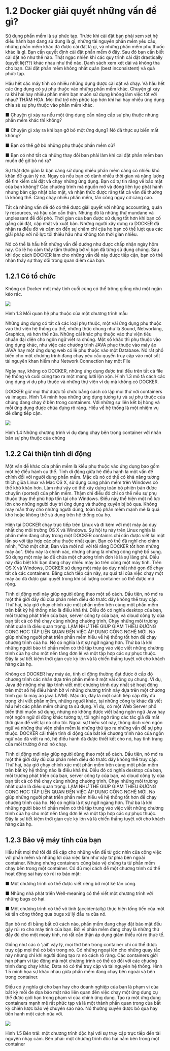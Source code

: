 # 1.2 Docker giải quyết những vấn đề gì?

Sử dụng phần mềm là sự phức tạp. Trước khi cài đặt bạn phải xem xét hệ điều hành bạn đang sử dung là gì, những tài nguyên phần mềm yêu cầu, những phần mềm khác đã được cài đặt là gì, và những phần mềm phụ thuốc khác là gì. Bạn cần quyết định cài đặt phần mềm ở đây. Sau đó bạn cần biết cài đặt nó như thế nào. Thật ngạc nhiên khi các quy trình cài đặt drastically (quyết liệt??) khác nhau như thế nào. Danh sách xem xét dài và không tha cho bạn. Cài đặt phần mềm không nhất quán (best inconsistent) và quá phức tạp.

Hầu hết các máy tính có nhiều những dụng được cài đặt vá chạy. Và hầu hết các ứng dụng có sự phụ thuộc vào những phần mềm khác. Chuyện gì xảy ra khi hai hay nhiều phần mềm bạn muốn sử dụng không làm việc tốt với nhau? THẢM HỌA. Mọi thứ trở nên phức tạp hơn khi hai hay nhiều ứng dụng chia sẻ sự phụ thuộc vào phần mềm khác.

■ Chuyện gì xảy ra nếu một ứng dụng cần nâng cấp sự phụ thuộc nhưng phần mềm khác thì không?

■ Chuyện gì xảy ra khi bạn gỡ bỏ một ứng dụng? Nó đã thực sự biến mất không?

■ Bạn có thể gở bỏ những phụ thuộc phần mềm cũ?

■ Bạn có nhớ tất cả những thay đổi bạn phải làm khi cài đặt phần mềm bạn muốn để gỡ bỏ nó ra?

Sự thật đợn giản là bạn càng sử dụng nhiều phần mềm càng có nhiều khó khăn để quản lý nó. Ngay cả nếu bạn có dành nhiều thời gian và năng lượng để tìm kiềm cài đặt và chạy những ứng dụng. Bạn có tự tin rằng về bảo mật của bạn không? Các chương trình mã nguồn mở và đóng liên tục phát hành nhưng bản cập nhật bảo mật, và nhận thức được rằng tất cả vấn đề thường là không thể. Càng chạy nhiều phần mềm, tấn công nguy cơ càng cao. 

Tất cả những vấn đề đó có thể được giải quyết với những accounting, quản lý resources, và hậu cần cẩn thận. Nhưng đó là những thứ mundane và unpleasant để đối phó. Thời gian của bạn được sử dụng tốt hơn khi bạn cố gắng cài đặt, cập nhật và xuất bản. Những người xây dựng ra DOCKER đã nhận ra điều đó và cảm ơn đến sự chăm chỉ của họ bạn có thể lượt qua các giải pháp với nỗ lực tối thiểu hầu như không tốn thời gian nhiều.

Nó có thể là hầu hết những vấn đề dường như được chấp nhận ngày hôm nay. Có lẽ họ cảm thấy tầm thường bở vì bạn đã từng sử dụng chúng. Sau khi đọc cách DOCKER làm cho những vấn đề này được tiếp cận, bạn có thể nhận thấy sự thay đổi trong quan điềm của bạn.

## 1.2.1 Có tổ chức

Không có Docker một máy tính cuối cùng có thể trông giống như một ngăn kéo rác. 

![](https://github.com/vuongmao/docker-in-action-vn/blob/master/asset/1.2.1-image-1.png)

Hình 1.3 Mối quan hệ phụ thuộc của một chương trình mẫu

Những ứng dụng có tất cả các loại phụ thuộc, một vài ứng dụng phụ thuộc vào thư viện hệ thống cụ thể, những thức chung như là Sound, Networking, Graphics, và hơn thế nữa. Những cái khác phụ thuộc vào thư viện tiêu chuẩn đại diện cho ngôn ngữ viết ra chúng. Một số khác thì phụ thuộc vào ứng dụng khác, như việc các chương trình JAVA phục thuộc vào máy ảo JAVA hay một ứng dụng web có lẽ phụ thuộc vào một Database. Nó rất phổ biến cho một chương trình đang chạy yêu cầu quyền truy cập vào một sốt tài nguyên khan hiếm như Network Connection hay một File

Ngày nay, không có DOCKER, những ứng dụng được trải đều trên tất cả file hệ thống và cuối cùng tạo ra một mạng lưới lộn xộn. Hình 1.3 mô tả cách các ứng dụng ví dụ phụ thuộc và những thự viện ví dụ mà không có DOCKER.

DOCKER giữ mọi thứ được tổ chức bằng cách cô lập mọi thứ với containers và images. Hình 1.4 minh họa những ứng dụng tương tự và sự phụ thuộc của chúng đang chạy ở bên trong containers. Với những sự liên kết bị hỏng và mỗi ứng dụng được chứa đựng rõ ràng. Hiểu về hệ thống là một nhiệm vụ dễ dàng tiếp cận.

![](https://github.com/vuongmao/docker-in-action-vn/blob/master/asset/1.2.1-image-2.png)

Hình 1.4 Những chương trình ví dụ đang chạy bên trong container với nhân bản sự phụ thuộc của chúng

## 1.2.2 Cải thiện tính di động

Một vấn đề khác của phần mềm là kiểu phụ thuộc vào ứng dụng bao gồm một hệ điều hành cụ thể. Tính di động giữa hệ điều hành là một vấn đề chính đối với người dùng phần mềm. Mặc dù nó có thề có khả năng tương thích giữa Linux và Mac OS X, sử dụng cùng phần mềm trên Windows có thể khó khăn hơn. Làm như vậy có thể xây dựng toàn bộ phiên bản được chuyển (ported) của phần mềm. Thậm chí điều đó chỉ có thể nếu sự phụ thuộc thay thế phù hợp tồn tại cho Windows. Điều này thể hiện một nỗ lực lớn cho những người duy trì ứng dụng và thường xuyên bị bỏ qua. Không may mắn thay cho những người dùng, toàn bộ phần mềm mạnh mẽ là quá khó hoặc không thể sử dụng trên hệ thống của họ.

Hiện tại DOCKER chạy trực tiếp trên Linux và đi kèm với một máy ảo duy nhất cho môi trường OS X và Windows. Sự hội tụ này trên Linux nghĩa là phần mềm đang chạy trong một DOCKER containrs chỉ cần được viết lại một lần so với tập hợp các phụ thuộc nhất quán. Bạn có thể đã nghĩ cho chính mình, "Chờ một chút, Bạn vừa mới nói với tôi rằng DOCKER tốt hơn những máy ảo". Điều này là chính xác, nhưng chúng là những công nghệ bổ sung. Sử dụng một máy ảo để chứa một chương trình đơn lẻ là sự lãng phí. Điều này đặc biệt khi bạn đang chạy nhiều máy ảo trên cùng một máy tính. Trên OS X và Windows, DOCKER sử dụng một máy ảo duy nhất nhỏ gọn để chạy tất cả các containers. Bằng cách tiếp cận này, sự quá tải của việc chạy một máy ảo đã được giải quyết trong khi số lượng container có thể được mở rộng.

Tính di động mới này giúp người dùng theo một số cách. Đầu tiên, nó mở ra một thế giới đầy đủ của phần mềm điều đó trước đây không thể truy cập. Thứ hai, bây giờ chạy chính xác một phần mềm trên cùng một phần mềm trên bất kỳ hệ thống nào là điều khả thì. Điều đó có nghĩa desktop của bạn, môi trường phát triển của bạn, server công ty của bạn, và cloud công ty của bạn tất cả có thể chạy cùng những chương trình. Chạy những môi trường nhất quán là điều quan trọng. LÀM NHƯ THẾ GIÚP GIẢM THIỂU ĐƯỜNG CONG HỌC TẬP LIÊN QUAN ĐẾN VIỆC ÁP DỤNG CÔNG NGHỆ MỚI. Nó giúp những người phát triển phần mềm hiểu về hệ thống tốt hơn để chạy chương trình của họ. Nó có nghĩa là ít sự ngỡ ngàng hơn. Thứ ba là khi những người bảo trì phần mềm có thể tập trung vào việc viết những chương trình của họ cho một nền tảng đơn lẻ và một tập hơp các sự phục thuộc. Đây là sự tiết kiệm thời gian cực kỳ lớn và là chiến thắng tuyệt vời cho khách hàng của họ.

Không có DOCKER hay máy ảo, tính di động thường đạt được ở cấp độ chương trình các nhân dựa trên phần mềm ở một vài công cụ chung. Ví dụ, Java để những nhà lập trình viết một chương trình duy nhất sẽ hoạt động trên một số hệ điều hành bở vì những chương trình này dựa trên một chương trình gọi là máy ảo java (JVM). Mặc dù,  đây là một cách tiếp cập đầy đủ trong khi viết phần mềm, những người khác, tại những công ty khác đã viết hầu hết các phần mềm chúng ta sử dụng. Ví dụ, có một Web Server phổ biến thôi muốn sử dụng, nhưng nó không được viết bằng ngôn ngữ Java hay một ngôn ngữ di động khác tương tự, tôi nghi ngờ rằng các tác giả đã mất thời gian để viết lại nó cho tôi. Ngoài sự thiếu sót này, thông dịch viên ngôn ngữ và những thư viện phần mềm là những thứ tạo ra những vấn đề sự phụ thuộc. DOCKER cải thiện tính di động của bất kế chương trình nào của ngôn ngữ nào đã viết ra nó, hệ điều hành đã được thiết kết cho nó, hay tình trạng của môi trường ở nơi nó chạy.

Tính di động mới này giúp người dùng theo một số cách. Đầu tiên, nó mở ra một thế giới đầy đủ của phần mềm điều đó trước đây không thể truy cập. Thứ hai, bây giờ chạy chính xác một phần mềm trên cùng một phần mềm trên bất kỳ hệ thống nào là điều khả thì. Điều đó có nghĩa desktop của bạn, môi trường phát triển của bạn, server công ty của bạn, và cloud công ty của bạn tất cả có thể chạy cùng những chương trình. Chạy những môi trường nhất quán là điều quan trọng. LÀM NHƯ THẾ GIÚP GIẢM THIỂU ĐƯỜNG CONG HỌC TẬP LIÊN QUAN ĐẾN VIỆC ÁP DỤNG CÔNG NGHỆ MỚI. Nó giúp những người phát triển phần mềm hiểu về hệ thống tốt hơn để chạy chương trình của họ. Nó có nghĩa là ít sự ngỡ ngàng hơn. Thứ ba là khi những người bảo trì phần mềm có thể tập trung vào việc viết những chương trình của họ cho một nền tảng đơn lẻ và một tập hơp các sự phục thuộc. Đây là sự tiết kiệm thời gian cực kỳ lớn và là chiến thắng tuyệt vời cho khách hàng của họ.

## 1.2.3 Bảo vệ máy tính của bạn

Hầu hết mọi thứ tôi đã đề cập cho những vấn đề từ góc nhìn của công việc với phần mềm và những lợi của việc làm như vậy từ phía bên ngoài container. Nhưng nhưng containers cũng bảo vệ chúng ta từ phần mềm chạy bên trong một container. Có đủ mọi cách để một chương trình có thể hoạt động sai hay có rủi ro bảo mật:

■ Một chương trình có thể được viết riêng bở một kẻ tấn công.

■ Những nhà phát triển Well-meaning có thể viết một chương trình với những bugs có hại.

■ Một chương trình có thể vô tình (accidentally) thực hiện tống tiến của một kẻ tấn công thông qua bugs xử lý đầu ra của nó.

Bạn bỏ nó đi bằng bất cứ cách nào, phẩn mềm đang chạy đặt bảo mật đều gây rủi ro cho máy tính của bạn. Bởi vì phần mềm đang chạy là những thứ đầy đủ cho một moáy tính, nó rất cẩn thận áp dụng giảm thiểu rủi ro thực tế.

Giống như các ô 'jail' vậy lý, mọi thứ bên trong container chỉ có thể được truy cập mọi thú có bên trong nó. Có những ngoại lên cho những quay tắc này nhưng chỉ khi người dùng tạo ra nó cách rõ ràng. Các containers giới hạn phạm vi tác động mà một chương trình có thể có đối với các chương trình đang chạy khác, Data nó có thể truy cập và tài nguyên hệ thống. Hình 1.5 minh họa sự khác nhau giữa phần mềm đang chạy bên ngoài và bên trong container.

Điều có ý nghĩa gì cho bạn hay cho doanh nghiệp của bạn là phạm vi của bất kỳ mối đe dọa bảo mật nào liên quan đến việc chạy một ứng dụng cụ thể được giới hạn trong phạm vi của chính ứng dụng. Tạo ra một ứng dụng containers mạnh mẽ rất phức tạp và là một thành phần quan trong của bất kỳ chiến lược bảo vệ chuyên sao nào. Nó thường xuyên được bỏ qua hay tiến hành một cách nửa vời.

![](https://github.com/vuongmao/docker-in-action-vn/blob/master/asset/1.2.3-image-1.png)

Hình 1.5 Bên trái: một chương trình độc hại với sự truy cập trực tiếp đến tài nguyên nhạy cảm. Bên phải: một chương trình đôc hại nằm bên trong một container
